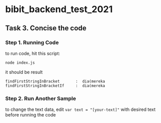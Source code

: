 # bibit_backend_test_2021
## Task 3. Concise the code

### Step 1. Running Code
to run code, hit this script:
```
node index.js
```
it should be result
```
findFirstStringInBracket       :  dia(mereka
findFirstStringInBracketIf     :  dia(mereka
```

### Step 2. Run Another Sample
to change the text data, edit `var text = "[your-text]"` with desired text before running the code





